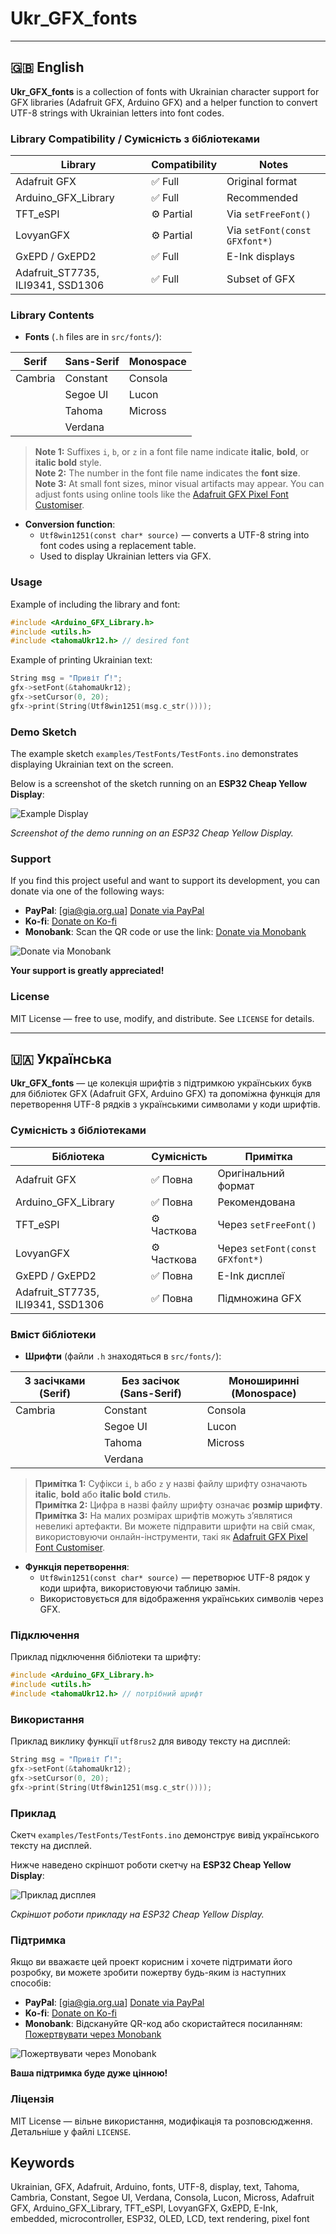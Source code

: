 # Ukr_GFX_fonts

---

## 🇬🇧 English

**Ukr_GFX_fonts** is a collection of fonts with Ukrainian character support for GFX libraries (Adafruit GFX, Arduino GFX) and a helper function to convert UTF-8 strings with Ukrainian letters into font codes.

### Library Compatibility / Сумісність з бібліотеками

| Library                           | Compatibility | Notes                              |
|----------------------------------|---------------|------------------------------------|
| Adafruit GFX                      | ✅ Full       | Original format                     |
| Arduino_GFX_Library               | ✅ Full       | Recommended                         |
| TFT_eSPI                          | ⚙️ Partial    | Via `setFreeFont()`                 |
| LovyanGFX                         | ⚙️ Partial    | Via `setFont(const GFXfont*)`      |
| GxEPD / GxEPD2                     | ✅ Full       | E-Ink displays                       |
| Adafruit_ST7735, ILI9341, SSD1306 | ✅ Full       | Subset of GFX                       |

### Library Contents

- **Fonts** (`.h` files are in `src/fonts/`):

| Serif        | Sans-Serif     | Monospace    |
|-------------|----------------|--------------|
| Cambria     | Constant       | Consola      |
|             | Segoe UI       | Lucon        |
|             | Tahoma         | Micross      |
|             | Verdana        |              |

> **Note 1:** Suffixes `i`, `b`, or `z` in a font file name indicate **italic**, **bold**, or **italic bold** style.  
> **Note 2:** The number in the font file name indicates the **font size**.  
> **Note 3:** At small font sizes, minor visual artifacts may appear. You can adjust fonts using online tools like the [Adafruit GFX Pixel Font Customiser](https://oleddisplay.squix.ch/#/home).


- **Conversion function**:  
  - `Utf8win1251(const char* source)` — converts a UTF-8 string into font codes using a replacement table.  
  - Used to display Ukrainian letters via GFX.

### Usage

Example of including the library and font:

```cpp
#include <Arduino_GFX_Library.h>
#include <utils.h>
#include <tahomaUkr12.h> // desired font
```

Example of printing Ukrainian text:

```cpp
String msg = "Привіт Ґ!";
gfx->setFont(&tahomaUkr12);
gfx->setCursor(0, 20);
gfx->print(String(Utf8win1251(msg.c_str())));
```

### Demo Sketch

The example sketch `examples/TestFonts/TestFonts.ino` demonstrates displaying Ukrainian text on the screen.

Below is a screenshot of the sketch running on an **ESP32 Cheap Yellow Display**:

![Example Display](img/example.png)

*Screenshot of the demo running on an ESP32 Cheap Yellow Display.*

### Support

If you find this project useful and want to support its development, you can donate via one of the following ways:

- **PayPal**: [gia@gia.org.ua] [Donate via PayPal](https://www.paypal.me)  
- **Ko-fi**: [Donate on Ko-fi](https://ko-fi.com/igorgimelfarb)  
- **Monobank**: Scan the QR code or use the link: [Donate via Monobank](https://send.monobank.ua/jar/8d9QXHvrNa)

![Donate via Monobank](img/monobank_QR.png)

**Your support is greatly appreciated!**

### License

MIT License — free to use, modify, and distribute. See `LICENSE` for details.  

---

## 🇺🇦 Українська

**Ukr_GFX_fonts** — це колекція шрифтів з підтримкою українських букв для бібліотек GFX (Adafruit GFX, Arduino GFX) та допоміжна функція для перетворення UTF-8 рядків з українськими символами у коди шрифтів.

### Сумісність з бібліотеками

| Бібліотека                        | Сумісність    | Примітка                            |
| --------------------------------- | ------------- | ---------------------------------- |
| Adafruit GFX                      | ✅ Повна      | Оригінальний формат                 |
| Arduino_GFX_Library               | ✅ Повна      | Рекомендована                       |
| TFT_eSPI                          | ⚙️ Часткова   | Через `setFreeFont()`               |
| LovyanGFX                         | ⚙️ Часткова   | Через `setFont(const GFXfont*)`    |
| GxEPD / GxEPD2                     | ✅ Повна      | E-Ink дисплеї                        |
| Adafruit_ST7735, ILI9341, SSD1306 | ✅ Повна      | Підмножина GFX                      |

### Вміст бібліотеки

- **Шрифти** (файли `.h` знаходяться в `src/fonts/`):

| З засічками (Serif) | Без засічок (Sans-Serif) | Моноширинні (Monospace) |
|--------------------|--------------------------|-------------------------|
| Cambria            | Constant                 | Consola                 |
|                    | Segoe UI                 | Lucon                   |
|                    | Tahoma                   | Micross                 |
|                    | Verdana                  |                         |

> **Примітка 1:** Суфікси `i`, `b` або `z` у назві файлу шрифту означають **italic**, **bold** або **italic bold** стиль.  
> **Примітка 2:** Цифра в назві файлу шрифту означає **розмір шрифту**.  
> **Примітка 3:** На малих розмірах шрифтів можуть з’являтися невеликі артефакти. Ви можете підправити шрифти на свій смак, використовуючи онлайн-інструменти, такі як [Adafruit GFX Pixel Font Customiser](https://oleddisplay.squix.ch/#/home).


- **Функція перетворення**:  
  - `Utf8win1251(const char* source)` — перетворює UTF-8 рядок у коди шрифта, використовуючи таблицю замін.  
  - Використовується для відображення українських символів через GFX.

### Підключення

Приклад підключення бібліотеки та шрифту:

```cpp
#include <Arduino_GFX_Library.h>
#include <utils.h>
#include <tahomaUkr12.h> // потрібний шрифт
```

### Використання

Приклад виклику функції `utf8rus2` для виводу тексту на дисплей:

```cpp
String msg = "Привіт Ґ!";
gfx->setFont(&tahomaUkr12);
gfx->setCursor(0, 20);
gfx->print(String(Utf8win1251(msg.c_str())));
```

### Приклад

Скетч `examples/TestFonts/TestFonts.ino` демонструє вивід українського тексту на дисплей.

Нижче наведено скріншот роботи скетчу на **ESP32 Cheap Yellow Display**:

![Приклад дисплея](img/example.png)

*Скріншот роботи прикладу на ESP32 Cheap Yellow Display.*


### Підтримка


Якщо ви вважаєте цей проект корисним і хочете підтримати його розробку, ви можете зробити пожертву будь-яким із наступних способів:

- **PayPal**: [gia@gia.org.ua] [Donate via PayPal](https://www.paypal.me)  
- **Ko-fi**: [Donate on Ko-fi](https://ko-fi.com/igorgimelfarb)  
- **Monobank**: Відскануйте QR-код або скористайтеся посиланням: [Пожертвувати через Monobank](https://send.monobank.ua/jar/8d9QXHvrNa)

![Пожертвувати через Monobank](img/monobank_QR.png)

**Ваша підтримка буде дуже цінною!**

### Ліцензія

MIT License — вільне використання, модифікація та розповсюдження. Детальніше у файлі `LICENSE`.

## Keywords

Ukrainian, GFX, Adafruit, Arduino, fonts, UTF-8, display, text, Tahoma, Cambria, Constant, Segoe UI, Verdana, Consola, Lucon, Micross, Adafruit GFX, Arduino_GFX_Library, TFT_eSPI, LovyanGFX, GxEPD, E-Ink, embedded, microcontroller, ESP32, OLED, LCD, text rendering, pixel font

